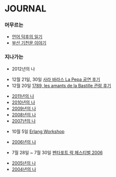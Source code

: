 JOURNAL
=======

### 머무르는
 * [언어 덕후의 일기](journal/wiki/언어-덕후의-일기)
 * [부산 기천문 이야기](journal/wiki/부산-기천문-이야기)

### 지나가는
 * 2012년의 나
  - 12월 21일, 30일 [사라 바라스 La Pepa 공연 후기](journal/wiki/사라-바라스-La-Pepa-공연-후기)
  - 12월 20일 [1789, les amants de la Bastille 관람 후기](journal/wiki/1789,-les-amants-de-la-Bastille-관람-후기)
 * [2011년의 나](journal/wiki/2011년의-나)
 * [2010년의 나](journal/wiki/2010년의-나)
 * [2009년의 나](journal/wiki/2009년의-나)
 * [2008년의 나](journal/wiki/2008년의-나)
 * [2007년의 나](journal/wiki/2007년의-나)
  - 10월 5일 [Erlang Workshop](journal/wiki/Erlang-Workshop)
 * [2006년의 나](journal/wiki/2006년의-나)
  - 7월 28일 ~ 7월 30일 [펜타포트 락 페스티벌 2006](journal/wiki/펜타포트-락-페스티벌-2006)
 * [2005년의 나](journal/wiki/2005년의-나)
 * [2004년의 나](journal/wiki/2004년의-나)
